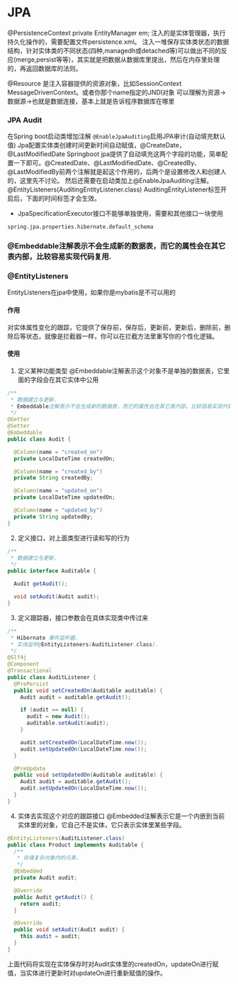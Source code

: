 # JPA
<!-- @author DHJT 2018-12-11 -->

@PersistenceContext
private EntityManager em;
注入的是实体管理器，执行持久化操作的，需要配置文件persistence.xml。
注入一堆保存实体类状态的数据结构，针对实体类的不同状态(四种,managedh或detached等)可以做出不同的反应(merge,persist等等)，其实就是把数据从数据库里提出，然后在内存里处理的，再返回数据库的法则。

@Resource
是注入容器提供的资源对象，比如SessionContext MessageDrivenContext。或者你那个name指定的JNDI对象
可以理解为资源->数据源->也就是数据连接，基本上就是告诉程序数据库在哪里

### JPA Audit
在Spring boot启动类增加注解 `@EnableJpaAuditing`启用JPA审计(自动填充默认值)
Jpa配置实体类创建时间更新时间自动赋值，@CreateDate，@LastModifiedDate
Springboot jpa提供了自动填充这两个字段的功能，简单配置一下即可。@CreatedDate、@LastModifiedDate、@CreatedBy、@LastModifiedBy前两个注解就是起这个作用的，后两个是设置修改人和创建人的，这里先不讨论。
然后还需要在启动类加上@EnableJpaAuditing注解。
@EntityListeners(AuditingEntityListener.class)
AuditingEntityListener标签开启后，下面的时间标签才会生效。

- JpaSpecificationExecutor接口不能够单独使用，需要和其他接口一块使用

`spring.jpa.properties.hibernate.default_schema`

### @Embeddable注解表示不会生成新的数据表，而它的属性会在其它表内部，比较容易实现代码复用.

### @EntityListeners
EntityListeners在jpa中使用，如果你是mybatis是不可以用的

#### 作用
对实体属性变化的跟踪，它提供了保存前，保存后，更新前，更新后，删除前，删除后等状态，就像是拦截器一样，你可以在拦截方法里重写你的个性化逻辑。

#### 使用
1. 定义某种功能类型
@Embeddable注解表示这个对象不是单独的数据表，它里面的字段会在其它实体中公用
```java
/**
 * 数据建立与更新.
 * Embeddable注解表示不会生成新的数据表，而它的属性会在其它表内部，比较容易实现代码复用.
 */
@Getter
@Setter
@Embeddable
public class Audit {

  @Column(name = "created_on")
  private LocalDateTime createdOn;

  @Column(name = "created_by")
  private String createdBy;

  @Column(name = "updated_on")
  private LocalDateTime updatedOn;

  @Column(name = "updated_by")
  private String updatedBy;
}
```
2. 定义接口，对上面类型进行读和写的行为
```java
/**
 * 数据建立与更新.
 */
public interface Auditable {

  Audit getAudit();

  void setAudit(Audit audit);
}
```
3. 定义跟踪器，接口参数会在具体实现类中传过来
```java
/**
 * Hibernate 事件监听器.
 * 实体监听@EntityListeners(AuditListener.class).
 */
@Slf4j
@Component
@Transactional
public class AuditListener {
  @PrePersist
  public void setCreatedOn(Auditable auditable) {
    Audit audit = auditable.getAudit();

    if (audit == null) {
      audit = new Audit();
      auditable.setAudit(audit);
    }

    audit.setCreatedOn(LocalDateTime.now());
    audit.setUpdatedOn(LocalDateTime.now());
  }

  @PreUpdate
  public void setUpdatedOn(Auditable auditable) {
    Audit audit = auditable.getAudit();
    audit.setUpdatedOn(LocalDateTime.now());
  }
}
```
4. 实体去实现这个对应的跟踪接口
@Embedded注解表示它是一个内嵌到当前实体里的对象，它自己不是实体，它只表示实体里某些字段。
```java
@EntityListeners(AuditListener.class)
public class Product implements Auditable {
  /**
   * 存储复杂对象内的元素.
   */
  @Embedded
  private Audit audit;

  @Override
  public Audit getAudit() {
    return audit;
  }

  @Override
  public void setAudit(Audit audit) {
    this.audit = audit;
  }
}
```
上面代码将实现在实体保存时对Audit实体里的createdOn，updateOn进行赋值，当实体进行更新时对updateOn进行重新赋值的操作。


[1]: https://github.com/longfeizheng/jpa-example 'jpa-example'